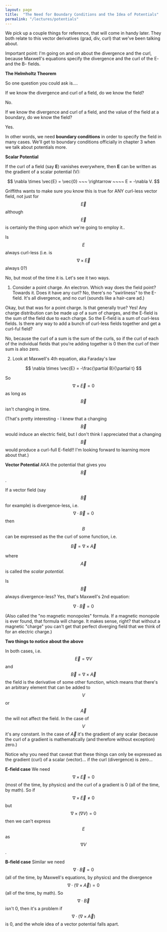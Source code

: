 ```yaml
---
layout: page
title:  "The Need for Boundary Conditions and the Idea of Potentials"
permalink: "/lectures/potentials"
---
```


We pick up a couple things for reference, that will come in handy later.
They both relate to this vector derivatives (grad, div, curl) that we've
been talking about.

Important point: I'm going on and on about the divergence and the curl, 
because Maxwell's equations specify the divergence and the curl of the
E- and the B- fields.

**The Helmholtz Theorem**

So one question you could ask is....

If we know the divergence and curl of a field, do we know the field?

No.

If we know the divergence and curl of a field, and the value of the field
at a boundary, do we know the field?

Yes.

In other words, we need **boundary conditions** in order to specify the field in many cases. We'll get to boundary conditions officially in chapter 3 when we talk about potentials more. 

**Scalar Potential**

If the curl of a field (say **E**) vanishes everywhere, then **E** can be
written as the gradient of a scalar potential (V):

$$
\nabla \times \vec{E} = \vec{0}  ~~~  \rightarrow ~~~~ E = -\nabla V.
$$

Griffiths wants to make sure you know this is true for ANY curl-less
vector field, not just for $$\vec{E}$$ although $$\vec{E}$$ is certainly
the thing upon which we're going to employ it.. 

Is $$E$$ always curl-less (i.e. is $$\nabla \times \vec{E}$$ always 0?)

No, but most of the time it is. Let's see it two ways.

1) Consider a point charge. An electron. Which way does the field point?  Towards it.  Does it have any curl?  No, there's no "swirliness" to the E-field. It's all divergence, and no curl (sounds like a hair-care ad.)

Okay, but that was for a point charge.  Is that generally true? Yes!  Any charge distribution can be made up of a sum of charges, and the E-field is the sum
of the field due to each charge.  So the E-field is a sum of curl-less fields. Is there any way to add a bunch of curl-less fields together and get a curl-ful field?

No, because the curl of a sum is the sum of the curls, so if the curl
of each of the 
individual fields that you're adding together is 0 then 
the curl of their sum is also zero.

2) Look at Maxwell's 4th equation, aka Faraday's law

$$
\nabla \times \vec{E} = -\frac{\partial B}{\partial t}
$$

So $$\nabla \times \vec{E} = 0$$ as long as $$\vec{B}$$ isn't changing in time.

(That's pretty interesting - I knew that a changing $$\vec{B}$$ would induce an
electric field, but I don't think I appreciated that a changing $$\vec{B}$$
would produce a curl-full E-field!! I'm looking forward to learning more
about that.)

**Vector Potential**
AKA the potential that gives you $$\vec{B}$$.

If a vector field (say $$\vec{B}$$ for example) is divergence-less, i.e.
$$\nabla \cdot \vec{B} = 0$$ then $$B$$ can be expressed as the the
curl of some function, i.e.

$$
\vec{B} = \nabla \times \vec{A}
$$

where $$\vec{A}$$ is called the *scalar potential.*

Is $$\vec{B}$$ always divergence-less? Yes, that's Maxwell's 2nd equation:

$$
\nabla \cdot \vec{B} = 0
$$

(Also called the "no magnetic monopoles" formula. If a magnetic monopole is
ever found, that formula will change. It makes sense, right?  that without
a magnetic "charge" you can't get that perfect diverging field that we
think of for an electric charge.) 

**Two things to notice about the above**

In both cases, i.e. $$\vec{E} = \nabla V$$ and $$\vec{B} = \nabla \times \vec{A}$$ the field is the derivative of some other function, which means that there's
an arbitrary element that can be added to $$V$$ or $$\vec{A}$$ the will not 
affect the field.  In the case of $$V$$ it's any constant. In the case
of $\vec{A}$ it's the gradient of any scalar (because the curl of a gradient
is mathematically (and therefore without exception) zero.)  

Notice why you need that caveat that these things can only be expressed
as the gradient (curl) of a scalar (vector)... if the curl (divergence) is zero... 

**E-field case**
We need $$\nabla \times \vec{E} = 0$$ (most of the time, by physics) and the curl of
a gradient is 0 (all of the time, by math).  So if $$\nabla \times \vec{E} \ne 0$$
but $$\nabla \times (\nabla V) = 0$$ then we can't express $$E$$ as $$\nabla V$$.

**B-field case**
Similar we need $$\nabla \cdot \vec{B} = 0$$ (all of the time, by Maxwell's
equations, by physics) and the
divergence $$\nabla \cdot (\nabla \times \vec{A}) = 0$$ (all of the time, by
math). So $$\nabla \cdot \vec{B}$$ isn't 0, then it's a problem if
$$\nabla \cdot (\nabla \times \vec{A})$$ is 0, and the whole idea of a vector
potential falls apart.
